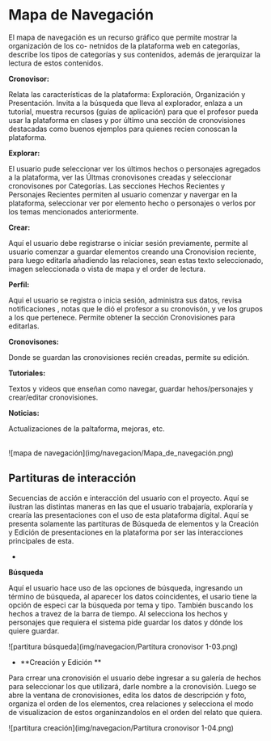 # Mapa de Navegación

El mapa de navegación es un recurso gráfico que permite mostrar la organización de los co- netnidos de la plataforma web en categorías, describe los tipos de categorías y sus contenidos, además de jerarquizar la lectura de estos contenidos.

**Cronovisor:**

Relata las características de la plataforma: Exploración, Organización y Presentación. Invita a la búsqueda que lleva al explorador, enlaza a un tutorial, muestra recursos (guías de aplicación) para que el profesor pueda usar la plataforma en clases y por último una sección de cronovisiones destacadas como buenos ejemplos para quienes recien conoscan la plataforma.

**Explorar:**

El usuario pude seleccionar ver los últimos hechos o personajes agregados a la plataforma, ver las Últmas cronovisones creadas y seleccionar cronovisones por Categorías. Las secciones Hechos Recientes y Personajes Recientes permiten al usuario comenzar y navergar en la plataforma, seleccionar ver por elemento hecho o personajes o verlos por los temas mencionados anteriormente.

**Crear:**

Aquí el usuario debe registrarse o iniciar sesión previamente, permite al usuario comenzar a guardar elementos creando una Cronovision reciente, para luego editarla añadiendo las relaciones, sean estas texto seleccionado, imagen seleccionada o vista de mapa y el order de lectura.

**Perfil:**

Aqui el usuario se registra o inicia sesión, administra sus datos, revisa notificaciones , notas que le dió el profesor a su cronovisón, y ve los grupos a los que pertenece. Permite obtener la sección Cronovisiones para editarlas.

**Cronovisones:**

Donde se guardan las cronovisiones recién creadas, permite su edición.

**Tutoriales:**

Textos y videos que enseñan como navegar, guardar hehos/personajes y crear/editar cronovisiones.

**Noticias:**

Actualizaciones de la paltaforma, mejoras, etc.

<br>
![mapa de navegación](img/navegacion/Mapa_de_navegación.png)

## Partituras de interacción


Secuencias de acción e interacción del usuario con el proyecto. Aquí se ilustran las distintas maneras en las que el usuario trabajaría, exploraría y crearía las presentaciones con el uso de esta plataforma digital.
Aquí se presenta solamente las partituras de Búsqueda de elementos y la Creación y Edición de presentaciones en la plataforma por ser las interacciones principales de esta.

* 
**Búsqueda**

Aquí el usuario hace uso de las opciones de búsqueda, ingresando un término de búsqueda, al aparecer los datos coincidentes, el usario tiene la opción de especi car la búsqueda por tema y tipo. También buscando los hechos a travez de la barra de tiempo. Al selecciona los hechos y personajes que requiera el sistema pide guardar los datos y dónde los quiere guardar.

![partitura búsqueda](img/navegacion/Partitura cronovisor 1-03.png)

* **Creación y Edición
**

Para crrear una cronovisión el usuario debe ingresar a su galería de hechos para seleccionar los que utilizará, darle nombre a la cronovisión. Luego se abre la ventana de cronovisiones, edita los datos de descripción y foto, organiza el orden de los elementos, crea relaciones y selecciona el modo de visualizacion de estos organinzandolos en el orden del relato que quiera.

![partitura creación](img/navegacion/Partitura cronovisor 1-04.png)